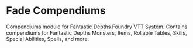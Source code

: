 # Fade Compendiums
Compendiums module for Fantastic Depths Foundry VTT System.
Contains compendiums for Fantastic Depths Monsters, Items, Rollable Tables, Skills, Special Abilities, Spells, and more.
